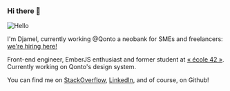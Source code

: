 ### Hi there 👋
![Hello](https://media.giphy.com/media/xT9IgG50Fb7Mi0prBC/giphy.gif)

I'm Djamel, currently working @Qonto a neobank for SMEs and freelancers: [we're hiring here!](https://jobs.lever.co/qonto?lever-via=PpZMqxIGRP)

Front-end engineer, EmberJS enthusiast and former student at [« école 42 »](https://www.42.fr/).<br>
Currently working on Qonto's design system.

You can find me on [StackOverflow](https://stackoverflow.com/users/6156142/djamel), [LinkedIn](https://www.linkedin.com/in/djamel-b/), and of course, on Github!

<!--
**dbendaou/dbendaou** is a ✨ _special_ ✨ repository because its `README.md` (this file) appears on your GitHub profile.

Here are some ideas to get you started:

- 🔭 I’m currently working on ...
- 🌱 I’m currently learning ...
- 👯 I’m looking to collaborate on ...
- 🤔 I’m looking for help with ...
- 💬 Ask me about ...
- 📫 How to reach me: ...
- 😄 Pronouns: ...
- ⚡ Fun fact: ...
-->
